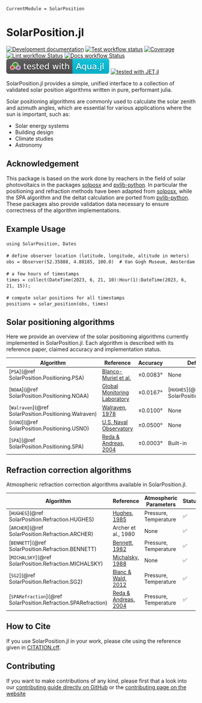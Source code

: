 ```@meta
CurrentModule = SolarPosition
```

# SolarPosition.jl

[![Development documentation](https://img.shields.io/badge/docs-dev-blue.svg)](https://JuliaSolarPV.github.io/SolarPosition.jl/dev)
[![Test workflow status](https://github.com/JuliaSolarPV/SolarPosition.jl/actions/workflows/Test.yml/badge.svg?branch=main)](https://github.com/JuliaSolarPV/SolarPosition.jl/actions/workflows/Test.yml?query=branch%3Amain)
[![Coverage](https://codecov.io/gh/JuliaSolarPV/SolarPosition.jl/branch/main/graph/badge.svg)](https://codecov.io/gh/JuliaSolarPV/SolarPosition.jl)
[![Lint workflow Status](https://github.com/JuliaSolarPV/SolarPosition.jl/actions/workflows/Lint.yml/badge.svg?branch=main)](https://github.com/JuliaSolarPV/SolarPosition.jl/actions/workflows/Lint.yml?query=branch%3Amain)
[![Docs workflow Status](https://github.com/JuliaSolarPV/SolarPosition.jl/actions/workflows/Docs.yml/badge.svg?branch=main)](https://github.com/JuliaSolarPV/SolarPosition.jl/actions/workflows/Docs.yml?query=branch%3Amain)
[![Aqua QA](https://raw.githubusercontent.com/JuliaTesting/Aqua.jl/master/badge.svg)](https://github.com/JuliaTesting/Aqua.jl)
[![tested with JET.jl](https://img.shields.io/badge/%F0%9F%9B%A9%EF%B8%8F_tested_with-JET.jl-233f9a)](https://github.com/aviatesk/JET.jl)

SolarPosition.jl provides a simple, unified interface to a collection of validated solar position
algorithms written in pure, performant julia.

Solar positioning algorithms are commonly used to calculate the solar zenith and
azimuth angles, which are essential for various applications where the sun is important, such as:

- Solar energy systems
- Building design
- Climate studies
- Astronomy

## Acknowledgement

This package is based on the work done by reachers in the field of solar photovoltaics
in the packages [solposx](https://github.com/assessingsolar/solposx) and
[pvlib-python](https://github.com/pvlib/pvlib-python). In particular the positioning and
refraction methods have been adapted from [solposx](https://github.com/assessingsolar/solposx), while
the SPA algorithm and the deltat calculation are ported from [pvlib-python](https://github.com/pvlib/pvlib-python). These packages also provide validation data necessary to ensure
correctness of the algorithm implementations.

## Example Usage

```@example
using SolarPosition, Dates

# define observer location (latitude, longitude, altitude in meters)
obs = Observer(52.35888, 4.88185, 100.0)  # Van Gogh Museum, Amsterdam

# a few hours of timestamps
times = collect(DateTime(2023, 6, 21, 10):Hour(1):DateTime(2023, 6, 21, 15));

# compute solar positions for all timestamps
positions = solar_position(obs, times)
```

## Solar positioning algorithms

Here we provide an overview of the solar positioning algorithms currently implemented
in SolarPosition.jl. Each algorithm is described with its reference paper, claimed
accuracy and implementation status.

| Algorithm                                             | Reference                                                                                       | Accuracy | Default Refraction | Status |
| ----------------------------------------------------- | ----------------------------------------------------------------------------------------------- | -------- | ------------------ | ------ |
| [`PSA`](@ref SolarPosition.Positioning.PSA)           | [Blanco-Muriel et al.](https://www.sciencedirect.com/science/article/abs/pii/S0038092X00001560) | ±0.0083° | None               | ✅     |
| [`NOAA`](@ref SolarPosition.Positioning.NOAA)         | [Global Monitoring Laboratory](https://gml.noaa.gov/grad/solcalc/calcdetails.html)              | ±0.0167° | [`HUGHES`](@ref SolarPosition.Refraction.HUGHES) | ✅     |
| [`Walraven`](@ref SolarPosition.Positioning.Walraven) | [Walraven, 1978](https://doi.org/10.1016/0038-092X(78)90155-X)                                | ±0.0100° | None               | ✅     |
| [`USNO`](@ref SolarPosition.Positioning.USNO)         | [U.S. Naval Observatory](https://aa.usno.navy.mil/faq/sun_approx)                                | ±0.0500° | None               | ✅     |
| [`SPA`](@ref SolarPosition.Positioning.SPA)           | [Reda & Andreas, 2004](https://doi.org/10.1016/j.solener.2003.12.003)                           | ±0.0003° | Built-in           | ✅     |

## Refraction correction algorithms

Atmospheric refraction correction algorithms available in SolarPosition.jl.

| Algorithm                                              | Reference                                                                                        | Atmospheric Parameters | Status |
| ------------------------------------------------------ | ------------------------------------------------------------------------------------------------ | ---------------------- | ------ |
| [`HUGHES`](@ref SolarPosition.Refraction.HUGHES)       | [Hughes, 1985](https://pvpmc.sandia.gov/app/uploads/sites/243/2022/10/Engineering-Astronomy.pdf) | Pressure, Temperature  | ✅     |
| [`ARCHER`](@ref SolarPosition.Refraction.ARCHER)       | Archer et al., 1980                                                                              | None                   | ✅     |
| [`BENNETT`](@ref SolarPosition.Refraction.BENNETT)     | [Bennett, 1982](https://doi.org/10.1017/S0373463300022037)                                       | Pressure, Temperature  | ✅     |
| [`MICHALSKY`](@ref SolarPosition.Refraction.MICHALSKY) | [Michalsky, 1988](https://doi.org/10.1016/0038-092X(88)90045-X)                                | None                   | ✅     |
| [`SG2`](@ref SolarPosition.Refraction.SG2)             | [Blanc & Wald, 2012](https://doi.org/10.1016/j.solener.2012.07.018)                              | Pressure, Temperature  | ✅     |
| [`SPARefraction`](@ref SolarPosition.Refraction.SPARefraction)             | [Reda & Andreas, 2004](https://doi.org/10.1016/j.solener.2003.12.003)                            | Pressure, Temperature  | ✅     |

## How to Cite

If you use SolarPosition.jl in your work, please cite using the reference given in [CITATION.cff](https://github.com/JuliaSolarPV/SolarPosition.jl/blob/main/CITATION.cff).

## Contributing

If you want to make contributions of any kind, please first that a look into our [contributing guide directly on GitHub](https://github.com/JuliaSolarPV/SolarPosition.jl/blob/main/docs/src/contributing.md) or the [contributing page on the website](https://JuliaSolarPV.github.io/SolarPosition.jl/dev/contributing/)
